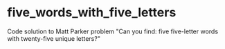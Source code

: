 # five_words_with_five_letters
Code solution to Matt Parker problem "Can you find: five five-letter words with twenty-five unique letters?"
